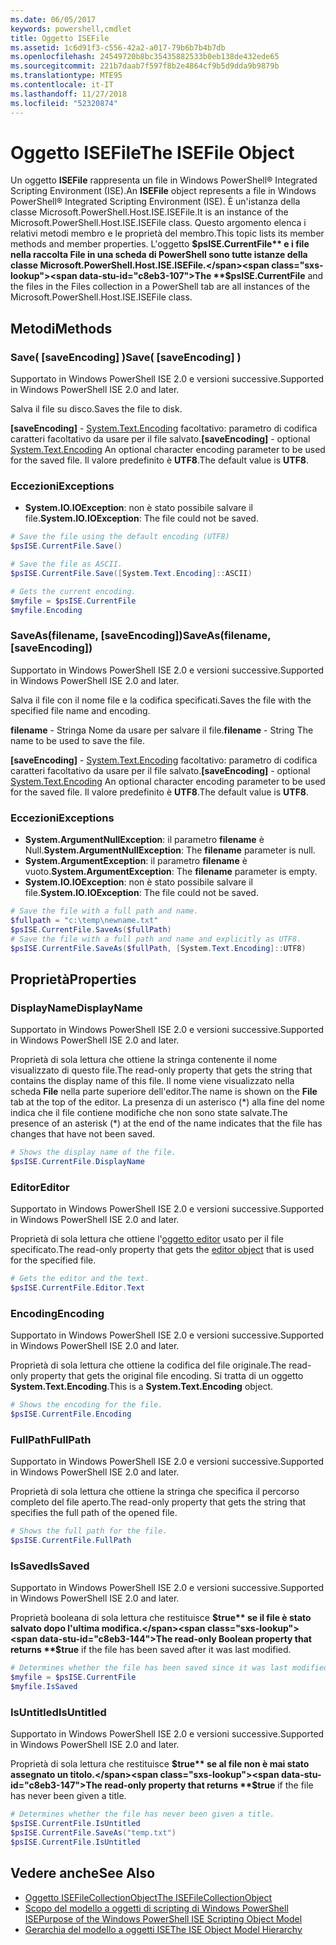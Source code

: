 ```yaml
---
ms.date: 06/05/2017
keywords: powershell,cmdlet
title: Oggetto ISEFile
ms.assetid: 1c6d91f3-c556-42a2-a017-79b6b7b4b7db
ms.openlocfilehash: 24549720b8bc35435882533b0eb138de432ede65
ms.sourcegitcommit: 221b7daab7f597f8b2e4864cf9b5d9dda9b9879b
ms.translationtype: MTE95
ms.contentlocale: it-IT
ms.lasthandoff: 11/27/2018
ms.locfileid: "52320874"
---
```

# <a name="the-isefile-object"></a><span data-ttu-id="c8eb3-103">Oggetto ISEFile</span><span class="sxs-lookup"><span data-stu-id="c8eb3-103">The ISEFile Object</span></span>

<span data-ttu-id="c8eb3-104">Un oggetto **ISEFile** rappresenta un file in Windows PowerShell® Integrated Scripting Environment (ISE).</span><span class="sxs-lookup"><span data-stu-id="c8eb3-104">An **ISEFile** object represents a file in Windows PowerShell® Integrated Scripting Environment (ISE).</span></span> <span data-ttu-id="c8eb3-105">È un'istanza della classe Microsoft.PowerShell.Host.ISE.ISEFile.</span><span class="sxs-lookup"><span data-stu-id="c8eb3-105">It is an instance of the Microsoft.PowerShell.Host.ISE.ISEFile class.</span></span> <span data-ttu-id="c8eb3-106">Questo argomento elenca i relativi metodi membro e le proprietà del membro.</span><span class="sxs-lookup"><span data-stu-id="c8eb3-106">This topic lists its member methods and member properties.</span></span> <span data-ttu-id="c8eb3-107">L'oggetto **$psISE.CurrentFile** e i file nella raccolta File in una scheda di PowerShell sono tutte istanze della classe Microsoft.PowerShell.Host.ISE.ISEFile.</span><span class="sxs-lookup"><span data-stu-id="c8eb3-107">The **$psISE.CurrentFile** and the files in the Files collection in a PowerShell tab are all instances of the Microsoft.PowerShell.Host.ISE.ISEFile class.</span></span>

## <a name="methods"></a><span data-ttu-id="c8eb3-108">Metodi</span><span class="sxs-lookup"><span data-stu-id="c8eb3-108">Methods</span></span>

### <a name="save-saveencoding-"></a><span data-ttu-id="c8eb3-109">Save\( \[saveEncoding\] \)</span><span class="sxs-lookup"><span data-stu-id="c8eb3-109">Save\( \[saveEncoding\] \)</span></span>

<span data-ttu-id="c8eb3-110">Supportato in Windows PowerShell ISE 2.0 e versioni successive.</span><span class="sxs-lookup"><span data-stu-id="c8eb3-110">Supported in Windows PowerShell ISE 2.0 and later.</span></span>

<span data-ttu-id="c8eb3-111">Salva il file su disco.</span><span class="sxs-lookup"><span data-stu-id="c8eb3-111">Saves the file to disk.</span></span>

<span data-ttu-id="c8eb3-112">**\[saveEncoding\]** - [System.Text.Encoding](https://msdn.microsoft.com/library/system.text.encoding.aspx) facoltativo: parametro di codifica caratteri facoltativo da usare per il file salvato.</span><span class="sxs-lookup"><span data-stu-id="c8eb3-112">**\[saveEncoding\]** - optional [System.Text.Encoding](https://msdn.microsoft.com/library/system.text.encoding.aspx) An optional character encoding parameter to be used for the saved file.</span></span> <span data-ttu-id="c8eb3-113">Il valore predefinito è **UTF8**.</span><span class="sxs-lookup"><span data-stu-id="c8eb3-113">The default value is **UTF8**.</span></span>

### <a name="exceptions"></a><span data-ttu-id="c8eb3-114">Eccezioni</span><span class="sxs-lookup"><span data-stu-id="c8eb3-114">Exceptions</span></span>

- <span data-ttu-id="c8eb3-115">**System.IO.IOException**: non è stato possibile salvare il file.</span><span class="sxs-lookup"><span data-stu-id="c8eb3-115">**System.IO.IOException**: The file could not be saved.</span></span>

```powershell
# Save the file using the default encoding (UTF8)
$psISE.CurrentFile.Save()

# Save the file as ASCII.
$psISE.CurrentFile.Save([System.Text.Encoding]::ASCII)

# Gets the current encoding.
$myfile = $psISE.CurrentFile
$myfile.Encoding
```

### <a name="saveasfilename-saveencoding"></a><span data-ttu-id="c8eb3-116">SaveAs\(filename, \[saveEncoding\]\)</span><span class="sxs-lookup"><span data-stu-id="c8eb3-116">SaveAs\(filename, \[saveEncoding\]\)</span></span>

<span data-ttu-id="c8eb3-117">Supportato in Windows PowerShell ISE 2.0 e versioni successive.</span><span class="sxs-lookup"><span data-stu-id="c8eb3-117">Supported in Windows PowerShell ISE 2.0 and later.</span></span>

<span data-ttu-id="c8eb3-118">Salva il file con il nome file e la codifica specificati.</span><span class="sxs-lookup"><span data-stu-id="c8eb3-118">Saves the file with the specified file name and encoding.</span></span>

<span data-ttu-id="c8eb3-119">**filename** - Stringa Nome da usare per salvare il file.</span><span class="sxs-lookup"><span data-stu-id="c8eb3-119">**filename** - String The name to be used to save the file.</span></span>

<span data-ttu-id="c8eb3-120">**\[saveEncoding\]** - [System.Text.Encoding](https://msdn.microsoft.com/library/system.text.encoding.aspx) facoltativo: parametro di codifica caratteri facoltativo da usare per il file salvato.</span><span class="sxs-lookup"><span data-stu-id="c8eb3-120">**\[saveEncoding\]** - optional [System.Text.Encoding](https://msdn.microsoft.com/library/system.text.encoding.aspx) An optional character encoding parameter to be used for the saved file.</span></span> <span data-ttu-id="c8eb3-121">Il valore predefinito è **UTF8**.</span><span class="sxs-lookup"><span data-stu-id="c8eb3-121">The default value is **UTF8**.</span></span>

### <a name="exceptions"></a><span data-ttu-id="c8eb3-122">Eccezioni</span><span class="sxs-lookup"><span data-stu-id="c8eb3-122">Exceptions</span></span>

- <span data-ttu-id="c8eb3-123">**System.ArgumentNullException**: il parametro **filename** è Null.</span><span class="sxs-lookup"><span data-stu-id="c8eb3-123">**System.ArgumentNullException**: The **filename** parameter is null.</span></span>
- <span data-ttu-id="c8eb3-124">**System.ArgumentException**: il parametro **filename** è vuoto.</span><span class="sxs-lookup"><span data-stu-id="c8eb3-124">**System.ArgumentException**: The **filename** parameter is empty.</span></span>
- <span data-ttu-id="c8eb3-125">**System.IO.IOException**: non è stato possibile salvare il file.</span><span class="sxs-lookup"><span data-stu-id="c8eb3-125">**System.IO.IOException**: The file could not be saved.</span></span>

```powershell
# Save the file with a full path and name.
$fullpath = "c:\temp\newname.txt"
$psISE.CurrentFile.SaveAs($fullPath)
# Save the file with a full path and name and explicitly as UTF8.
$psISE.CurrentFile.SaveAs($fullPath, [System.Text.Encoding]::UTF8)
```

## <a name="properties"></a><span data-ttu-id="c8eb3-126">Proprietà</span><span class="sxs-lookup"><span data-stu-id="c8eb3-126">Properties</span></span>

### <a name="displayname"></a><span data-ttu-id="c8eb3-127">DisplayName</span><span class="sxs-lookup"><span data-stu-id="c8eb3-127">DisplayName</span></span>

<span data-ttu-id="c8eb3-128">Supportato in Windows PowerShell ISE 2.0 e versioni successive.</span><span class="sxs-lookup"><span data-stu-id="c8eb3-128">Supported in Windows PowerShell ISE 2.0 and later.</span></span>

<span data-ttu-id="c8eb3-129">Proprietà di sola lettura che ottiene la stringa contenente il nome visualizzato di questo file.</span><span class="sxs-lookup"><span data-stu-id="c8eb3-129">The read-only property that gets the string that contains the display name of this file.</span></span> <span data-ttu-id="c8eb3-130">Il nome viene visualizzato nella scheda **File** nella parte superiore dell'editor.</span><span class="sxs-lookup"><span data-stu-id="c8eb3-130">The name is shown on the **File** tab at the top of the editor.</span></span> <span data-ttu-id="c8eb3-131">La presenza di un asterisco \(\*\) alla fine del nome indica che il file contiene modifiche che non sono state salvate.</span><span class="sxs-lookup"><span data-stu-id="c8eb3-131">The presence of an asterisk \(\*\) at the end of the name indicates that the file has changes that have not been saved.</span></span>

```powershell
# Shows the display name of the file.
$psISE.CurrentFile.DisplayName
```

### <a name="editor"></a><span data-ttu-id="c8eb3-132">Editor</span><span class="sxs-lookup"><span data-stu-id="c8eb3-132">Editor</span></span>

<span data-ttu-id="c8eb3-133">Supportato in Windows PowerShell ISE 2.0 e versioni successive.</span><span class="sxs-lookup"><span data-stu-id="c8eb3-133">Supported in Windows PowerShell ISE 2.0 and later.</span></span>

<span data-ttu-id="c8eb3-134">Proprietà di sola lettura che ottiene l'[oggetto editor](The-ISEEditor-Object.md) usato per il file specificato.</span><span class="sxs-lookup"><span data-stu-id="c8eb3-134">The read-only property that gets the [editor object](The-ISEEditor-Object.md) that is used for the specified file.</span></span>

```powershell
# Gets the editor and the text.
$psISE.CurrentFile.Editor.Text
```

### <a name="encoding"></a><span data-ttu-id="c8eb3-135">Encoding</span><span class="sxs-lookup"><span data-stu-id="c8eb3-135">Encoding</span></span>

<span data-ttu-id="c8eb3-136">Supportato in Windows PowerShell ISE 2.0 e versioni successive.</span><span class="sxs-lookup"><span data-stu-id="c8eb3-136">Supported in Windows PowerShell ISE 2.0 and later.</span></span>

<span data-ttu-id="c8eb3-137">Proprietà di sola lettura che ottiene la codifica del file originale.</span><span class="sxs-lookup"><span data-stu-id="c8eb3-137">The read-only property that gets the original file encoding.</span></span> <span data-ttu-id="c8eb3-138">Si tratta di un oggetto **System.Text.Encoding**.</span><span class="sxs-lookup"><span data-stu-id="c8eb3-138">This is a **System.Text.Encoding** object.</span></span>

```powershell
# Shows the encoding for the file.
$psISE.CurrentFile.Encoding
```

### <a name="fullpath"></a><span data-ttu-id="c8eb3-139">FullPath</span><span class="sxs-lookup"><span data-stu-id="c8eb3-139">FullPath</span></span>

<span data-ttu-id="c8eb3-140">Supportato in Windows PowerShell ISE 2.0 e versioni successive.</span><span class="sxs-lookup"><span data-stu-id="c8eb3-140">Supported in Windows PowerShell ISE 2.0 and later.</span></span>

<span data-ttu-id="c8eb3-141">Proprietà di sola lettura che ottiene la stringa che specifica il percorso completo del file aperto.</span><span class="sxs-lookup"><span data-stu-id="c8eb3-141">The read-only property that gets the string that specifies the full path of the opened file.</span></span>

```powershell
# Shows the full path for the file.
$psISE.CurrentFile.FullPath
```

### <a name="issaved"></a><span data-ttu-id="c8eb3-142">IsSaved</span><span class="sxs-lookup"><span data-stu-id="c8eb3-142">IsSaved</span></span>

<span data-ttu-id="c8eb3-143">Supportato in Windows PowerShell ISE 2.0 e versioni successive.</span><span class="sxs-lookup"><span data-stu-id="c8eb3-143">Supported in Windows PowerShell ISE 2.0 and later.</span></span>

<span data-ttu-id="c8eb3-144">Proprietà booleana di sola lettura che restituisce **$true** se il file è stato salvato dopo l'ultima modifica.</span><span class="sxs-lookup"><span data-stu-id="c8eb3-144">The read-only Boolean property that returns **$true** if the file has been saved after it was last modified.</span></span>

```powershell
# Determines whether the file has been saved since it was last modified.
$myfile = $psISE.CurrentFile
$myfile.IsSaved
```

### <a name="isuntitled"></a><span data-ttu-id="c8eb3-145">IsUntitled</span><span class="sxs-lookup"><span data-stu-id="c8eb3-145">IsUntitled</span></span>

<span data-ttu-id="c8eb3-146">Supportato in Windows PowerShell ISE 2.0 e versioni successive.</span><span class="sxs-lookup"><span data-stu-id="c8eb3-146">Supported in Windows PowerShell ISE 2.0 and later.</span></span>

<span data-ttu-id="c8eb3-147">Proprietà di sola lettura che restituisce **$true** se al file non è mai stato assegnato un titolo.</span><span class="sxs-lookup"><span data-stu-id="c8eb3-147">The read-only property that returns **$true** if the file has never been given a title.</span></span>

```powershell
# Determines whether the file has never been given a title.
$psISE.CurrentFile.IsUntitled
$psISE.CurrentFile.SaveAs("temp.txt")
$psISE.CurrentFile.IsUntitled
```

## <a name="see-also"></a><span data-ttu-id="c8eb3-148">Vedere anche</span><span class="sxs-lookup"><span data-stu-id="c8eb3-148">See Also</span></span>

- [<span data-ttu-id="c8eb3-149">Oggetto ISEFileCollectionObject</span><span class="sxs-lookup"><span data-stu-id="c8eb3-149">The ISEFileCollectionObject</span></span>](The-ISEFileCollection-Object.md)
- [<span data-ttu-id="c8eb3-150">Scopo del modello a oggetti di scripting di Windows PowerShell ISE</span><span class="sxs-lookup"><span data-stu-id="c8eb3-150">Purpose of the Windows PowerShell ISE Scripting Object Model</span></span>](Purpose-of-the-Windows-PowerShell-ISE-Scripting-Object-Model.md)
- [<span data-ttu-id="c8eb3-151">Gerarchia del modello a oggetti ISE</span><span class="sxs-lookup"><span data-stu-id="c8eb3-151">The ISE Object Model Hierarchy</span></span>](The-ISE-Object-Model-Hierarchy.md)